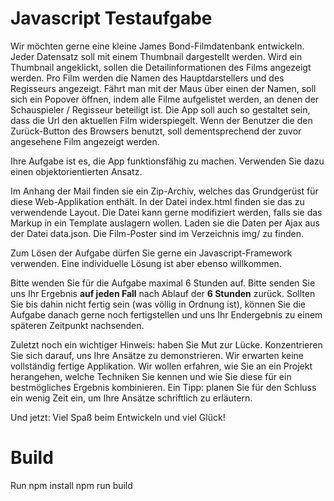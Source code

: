 Javascript Testaufgabe
======================

Wir möchten gerne eine kleine James Bond-Filmdatenbank entwickeln. Jeder
Datensatz soll mit einem Thumbnail dargestellt werden. Wird ein Thumbnail
angeklickt, sollen die Detailinformationen des Films angezeigt werden. Pro Film
werden die Namen des Hauptdarstellers und des Regisseurs angezeigt. Fährt man
mit der Maus über einen der Namen, soll sich ein Popover öffnen, indem alle
Filme aufgelistet werden, an denen der Schauspieler / Regisseur beteiligt ist.
Die App soll auch so gestaltet sein, dass die Url den aktuellen Film
widerspiegelt. Wenn der Benutzer die den Zurück-Button des Browsers benutzt,
soll dementsprechend der zuvor angesehene Film angezeigt werden.

Ihre Aufgabe ist es, die App funktionsfähig zu machen. Verwenden Sie dazu einen
objektorientierten Ansatz.

Im Anhang der Mail finden sie ein Zip-Archiv, welches das Grundgerüst für diese
Web-Applikation enthält. In der Datei index.html finden sie das zu verwendende
Layout. Die Datei kann gerne modifiziert werden, falls sie das Markup in ein
Template auslagern wollen. Laden sie die Daten per Ajax aus der Datei data.json.
Die Film-Poster sind im Verzeichnis img/ zu finden.

Zum Lösen der Aufgabe dürfen Sie gerne ein Javascript-Framework verwenden. Eine
individuelle Lösung ist aber ebenso willkommen.

Bitte wenden Sie für die Aufgabe maximal 6 Stunden auf. Bitte senden Sie uns Ihr
Ergebnis **auf jeden Fall** nach Ablauf der **6 Stunden** zurück. Sollten Sie
bis dahin nicht fertig sein (was völlig in Ordnung ist), können Sie die Aufgabe
danach gerne noch fertigstellen und uns Ihr Endergebnis zu einem späteren
Zeitpunkt nachsenden.

Zuletzt noch ein wichtiger Hinweis: haben Sie Mut zur Lücke. Konzentrieren Sie
sich darauf, uns Ihre Ansätze zu demonstrieren. Wir erwarten keine vollständig
fertige Applikation. Wir wollen erfahren, wie Sie an ein Projekt herangehen,
welche Techniken Sie kennen und wie Sie diese für ein bestmögliches Ergebnis
kombinieren. Ein Tipp: planen Sie für den Schluss ein wenig Zeit ein, um Ihre
Ansätze schriftlich zu erläutern.

Und jetzt: Viel Spaß beim Entwickeln und viel Glück!

Build
=====

Run
npm install
npm run build
